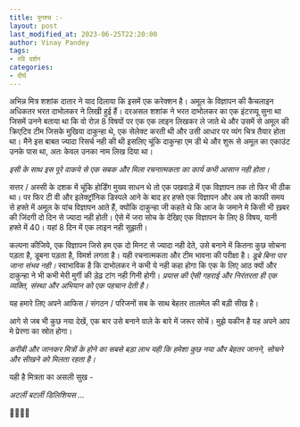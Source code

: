 ```yaml
---
title: पुनश्च :-
layout: post
last_modified_at: 2023-06-25T22:20:00
author: Vinay Pandey
tags:
- रवि दर्शन
categories:
- दीर्घ
---
```

अभिन्न मित्र शशांक दातार ने याद दिलाया कि इसमें एक करेक्शन है। अमूल के विज्ञापन की कैचलाइन अधिकतर भरत दाभोलकर ने लिखी हुई हैं। दरअसल शशांक ने भरत दाभोलकर का एक इंटरव्यू सुना था जिसमें उनने बताया था कि वो रोज़ 8 विषयों पर एक एक लाइन लिखकर ले जाते थे और उसमें से अमूल की क्रिएटिव टीम जिसके मुखिया दाकुन्हा थे, एक सेलेक्ट करती थी और उसी आधार पर व्यंग चित्र तैयार होता था। मैने इस बाबत ज्यादा रिसर्च नही की थी इसलिए चूंकि दाकुन्हा एम डी थे और शुरू से अमूल का एकाउंट उनके पास था, अतः केवल उनका नाम लिख दिया था। 

*इसी के साथ इस पूरे वाकये से एक सबक और मिला रचनात्मकता का कार्य कभी आसान नही होता।*

 सत्तर / अस्सी के दशक में चूंकि होर्डिंग मुख्य साधन थे तो एक पखवाड़े में एक विज्ञापन तक तो फिर भी ठीक था। पर फिर टी वी और इलेक्ट्रॉनिक डिस्पले आने के बाद हर हफ्ते एक विज्ञापन और अब तो काफी समय से हफ्ते में अमूल के  पांच विज्ञापन आते हैं, क्योंकि दाकुन्हा जी कहते थे कि आज के जमाने मे किसी भी ख़बर की जिंदगी दो दिन से ज्यादा नही होती। ऐसे में जरा सोच के देखिए एक विज्ञापन के लिए 8 विषय, यानी हफ्ते में 40। यहां 8 दिन में एक लाइन नही सूझती।

कल्पना कीजिये, एक विज्ञापन जिसे हम एक दो मिनट से ज्यादा नही देते, उसे बनाने में कितना कुछ सोचना पड़ता है, डूबना पड़ता है, विमर्श लगता है। यही रचनात्मकता और टीम भावना की परीक्षा है। *डूबे बिना पार जाना संभव नही।* स्वाभाविक है कि दाभोलकर ने कभी ये नही कहा होगा कि एक के लिए आठ क्यों और दाकुन्हा ने भी कभी मेरी मुर्गी की ड़ेढ़ टांग नही गिनी होगी। *प्रयास की ऐसी गहराई और निरंतरता ही एक व्यक्ति, संस्था और अभियान को एक पहचान देती है।* 

यह हमारे लिए अपने आफिस / संगठन / परिजनों सब के साथ बेहतर तालमेल की बड़ी सीख है। 

आगे से जब भी कुछ नया देखें, एक बार उसे बनाने वाले के बारे में जरूर सोचें। मुझे यकीन है यह अपने आप मे प्रेरणा का स्रोत होगा। 

*करीबी और जानकर मित्रों के होने का सबसे बड़ा लाभ यही कि हमेशा कुछ नया और बेहतर जानने, सोचने और सीखने को मिलता रहता है।* 

यही है मित्रता का असली सुख - 

_अटर्ली बटर्ली डिलिशियस ..._

🙏😇😇🙏


